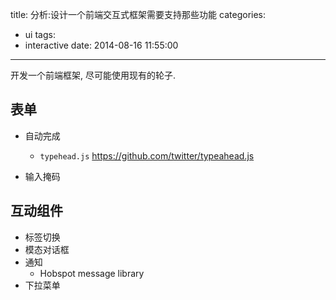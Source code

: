 title: 分析:设计一个前端交互式框架需要支持那些功能
categories:
  - ui
tags:
  - interactive
date: 2014-08-16 11:55:00
---


开发一个前端框架, 尽可能使用现有的轮子.


## 表单

- 自动完成
    - `typehead.js`
    https://github.com/twitter/typeahead.js 
    
- 输入掩码

## 互动组件

- 标签切换
- 模态对话框
- 通知
    - Hobspot message library
- 下拉菜单
